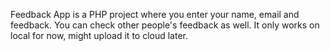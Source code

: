 Feedback App is a PHP project where you enter your name, email and feedback. You can check other people's feedback as well. It only works on local for now, might upload it to cloud later.
